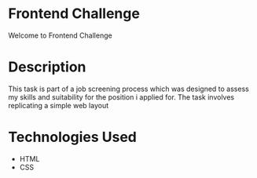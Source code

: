 # Frontend Challenge

Welcome to Frontend Challenge
  
# Description
This task is part of a job screening process which was designed to assess my skills and suitability for the position i applied for. The task involves replicating a simple web layout

# Technologies Used
  - HTML
  - CSS
